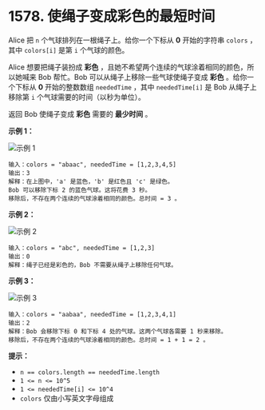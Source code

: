 # 1578. 使绳子变成彩色的最短时间

Alice 把 `n` 个气球排列在一根绳子上。给你一个下标从 **0** 开始的字符串 `colors` ，其中 `colors[i]` 是第 `i` 个气球的颜色。

Alice 想要把绳子装扮成 **彩色** ，且她不希望两个连续的气球涂着相同的颜色，所以她喊来 Bob 帮忙。Bob 可以从绳子上移除一些气球使绳子变成 **彩色** 。给你一个下标从 **0** 开始的整数数组 `neededTime` ，其中 `neededTime[i]` 是 Bob 从绳子上移除第 `i` 个气球需要的时间（以秒为单位）。

返回 Bob 使绳子变成 **彩色** 需要的 **最少时间** 。

**示例 1：**

![示例 1](https://assets.leetcode.com/uploads/2021/12/13/ballon1.jpg)

```()
输入：colors = "abaac", neededTime = [1,2,3,4,5]
输出：3
解释：在上图中，'a' 是蓝色，'b' 是红色且 'c' 是绿色。
Bob 可以移除下标 2 的蓝色气球。这将花费 3 秒。
移除后，不存在两个连续的气球涂着相同的颜色。总时间 = 3 。
```

**示例 2：**

![示例 2](https://assets.leetcode.com/uploads/2021/12/13/balloon2.jpg)

```()
输入：colors = "abc", neededTime = [1,2,3]
输出：0
解释：绳子已经是彩色的，Bob 不需要从绳子上移除任何气球。
```

**示例 3：**

![示例 3](https://assets.leetcode.com/uploads/2021/12/13/balloon3.jpg)

```()
输入：colors = "aabaa", neededTime = [1,2,3,4,1]
输出：2
解释：Bob 会移除下标 0 和下标 4 处的气球。这两个气球各需要 1 秒来移除。
移除后，不存在两个连续的气球涂着相同的颜色。总时间 = 1 + 1 = 2 。
```

**提示：**

- `n == colors.length == neededTime.length`
- `1 <= n <= 10^5`
- `1 <= neededTime[i] <= 10^4`
- `colors` 仅由小写英文字母组成
